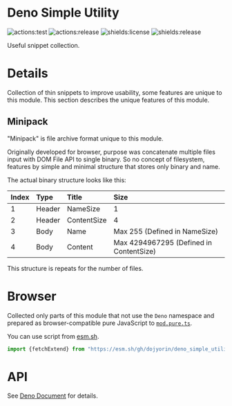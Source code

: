 # **Deno Simple Utility**
![actions:test](https://github.com/dojyorin/deno_simple_utility/actions/workflows/test.yaml/badge.svg)
![actions:release](https://github.com/dojyorin/deno_simple_utility/actions/workflows/release.yaml/badge.svg)
![shields:license](https://img.shields.io/github/license/dojyorin/deno_simple_utility)
![shields:release](https://img.shields.io/github/release/dojyorin/deno_simple_utility)

Useful snippet collection.

# Details
Collection of thin snippets to improve usability, some features are unique to this module.
This section describes the unique features of this module.

## Minipack
"Minipack" is file archive format unique to this module.

Originally developed for browser, purpose was concatenate multiple files input with DOM File API to single binary.
So no concept of filesystem, features by simple and minimal structure that stores only binary and name.

The actual binary structure looks like this:

|Index|Type|Title|Size|
|:--|:--|:--|:--|
|1|Header|NameSize|1|
|2|Header|ContentSize|4|
|3|Body|Name|Max 255 (Defined in NameSize)|
|4|Body|Content|Max 4294967295 (Defined in ContentSize)|

This structure is repeats for the number of files.

# Browser
Collected only parts of this module that not use the `Deno` namespace and prepared as browser-compatible pure JavaScript to [`mod.pure.ts`](./mod.pure.ts).

You can use script from [esm.sh](https://esm.sh).

```ts
import {fetchExtend} from "https://esm.sh/gh/dojyorin/deno_simple_utility@version/mod.pure.ts?bundle&target=esnext";
```

# API
See [Deno Document](https://deno.land/x/simple_utility/mod.ts) for details.